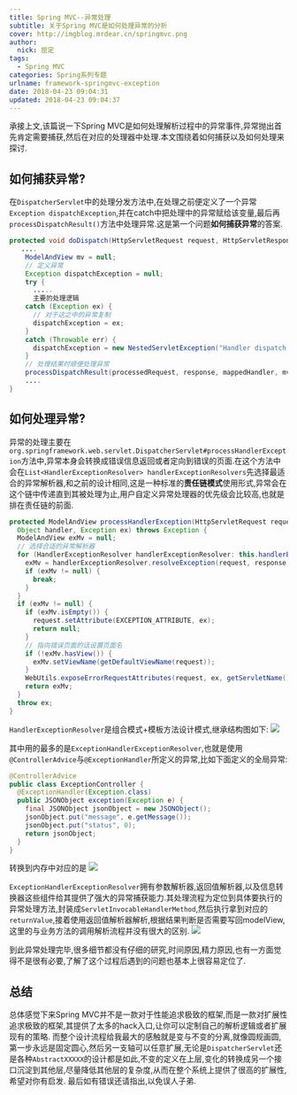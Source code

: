 ```yaml
---
title: Spring MVC--异常处理
subtitle: 关于Spring MVC是如何处理异常的分析
cover: http://imgblog.mrdear.cn/springmvc.png
author: 
  nick: 屈定
tags:
  - Spring MVC
categories: Spring系列专题
urlname: framework-springmvc-exception
date: 2018-04-23 09:04:31
updated: 2018-04-23 09:04:37
---
```

承接上文,该篇说一下Spring MVC是如何处理解析过程中的异常事件,异常抛出首先肯定需要捕获,然后在对应的处理器中处理.本文围绕着如何捕获以及如何处理来探讨.

## 如何捕获异常?
在`DispatcherServlet`中的处理分发方法中,在处理之前便定义了一个异常`Exception dispatchException`,并在catch中把处理中的异常赋给该变量,最后再`processDispatchResult()`方法中处理异常.这是第一个问题**如何捕获异常**的答案.
```java
protected void doDispatch(HttpServletRequest request, HttpServletResponse response) throws Exception {
   ....
    ModelAndView mv = null;
    // 定义异常
    Exception dispatchException = null;
    try {
      .....
      主要的处理逻辑
    catch (Exception ex) {
      // 对于这之中的异常复制
      dispatchException = ex;
    }
    catch (Throwable err) {
      dispatchException = new NestedServletException("Handler dispatch failed", err);
    }
    // 处理结果时顺便处理异常
    processDispatchResult(processedRequest, response, mappedHandler, mv, dispatchException);
    ....
}
```

## 如何处理异常?
异常的处理主要在`org.springframework.web.servlet.DispatcherServlet#processHandlerException`方法中,异常本身会转换成错误信息返回或者定向到错误的页面.在这个方法中会在`List<HandlerExceptionResolver> handlerExceptionResolvers`先选择最适合的异常解析器,和之前的设计相同,这是一种标准的**责任链模式**使用形式,异常会在这个链中传递直到其被处理为止,用户自定义异常处理器的优先级会比较高,也就是排在责任链的前面.
```java
protected ModelAndView processHandlerException(HttpServletRequest request, HttpServletResponse response,
  Object handler, Exception ex) throws Exception {
  ModelAndView exMv = null;
  // 选择合适的异常解析器
  for (HandlerExceptionResolver handlerExceptionResolver: this.handlerExceptionResolvers) {
    exMv = handlerExceptionResolver.resolveException(request, response, handler, ex);
    if (exMv != null) {
      break;
    }
  }
  if (exMv != null) {
    if (exMv.isEmpty()) {
      request.setAttribute(EXCEPTION_ATTRIBUTE, ex);
      return null;
    }
    // 指向错误页面的话设置页面名
    if (!exMv.hasView()) {
      exMv.setViewName(getDefaultViewName(request));
    }
    WebUtils.exposeErrorRequestAttributes(request, ex, getServletName());
    return exMv;
  }
  throw ex;
}
```
`HandlerExceptionResolver`是组合模式+模板方法设计模式,继承结构图如下:
![](http://imgblog.mrdear.cn/1523791699.png?imageMogr2/thumbnail/!100p)

其中用的最多的是`ExceptionHandlerExceptionResolver`,也就是使用`@ControllerAdvice`与`@ExceptionHandler`所定义的异常,比如下面定义的全局异常:
```java
@ControllerAdvice
public class ExceptionController {
  @ExceptionHandler(Exception.class)
  public JSONObject exception(Exception e) {
    final JSONObject jsonObject = new JSONObject();
    jsonObject.put("message", e.getMessage());
    jsonObject.put("status", 0);
    return jsonObject;
  }
}
```
转换到内存中对应的是
![](http://imgblog.mrdear.cn/1523792438.png?imageMogr2/thumbnail/!100p)

`ExceptionHandlerExceptionResolver`拥有参数解析器,返回值解析器,以及信息转换器这些组件给其提供了强大的异常捕获能力.其处理流程为定位到具体要执行的异常处理方法,封装成`ServletInvocableHandlerMethod`,然后执行拿到对应的`returnValue`,接着使用返回值解析器解析,根据结果判断是否需要写回modelView,这里的与业务方法的调用解析流程并没有很大的区别.
![](http://imgblog.mrdear.cn/1523792535.png?imageMogr2/thumbnail/!100p)

到此异常处理完毕,很多细节都没有仔细的研究,时间原因,精力原因,也有一方面觉得不是很有必要,了解了这个过程后遇到的问题也基本上很容易定位了.

## 总结
总体感觉下来Spring MVC并不是一款对于性能追求极致的框架,而是一款对扩展性追求极致的框架,其提供了太多的hack入口,让你可以定制自己的解析逻辑或者扩展现有的策略.
而整个设计流程给我最大的感触就是变与不变的分离,就像圆规画圆,第一步永远是固定圆心,然后另一支轴可以任意扩展,无论是`DispatcherServlet`还是各种`AbstractXXXXX`的设计都是如此,不变的定义在上层,变化的转换成另一个接口沉淀到其他层,尽量降低其他层的复杂度,从而在整个系统上提供了很高的扩展性,希望对你有启发.
最后如有错误还请指出,以免误人子弟.

